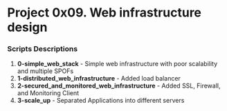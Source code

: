 # Project 0x09. Web infrastructure design

### Scripts Descriptions

1. **0-simple_web_stack** - Simple web infrastructure with poor scalability and multiple SPOFs
2. **1-distributed_web_infrastructure** - Added load balancer
3. **2-secured_and_monitored_web_infrastructure** - Added SSL, Firewall, and Monitoring Client
4. **3-scale_up** - Separated Applications into different servers
